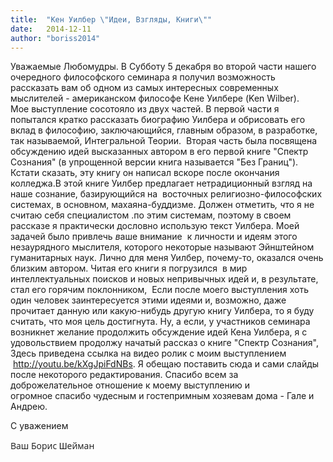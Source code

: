 ```yaml
---
title:  "Кен Уилбер \"Идеи, Взгляды, Книги\""
date:   2014-12-11
author: "boriss2014"
---
```


Уважаемые Любомудры. В Субботу 5 декабря во второй части нашего очередного философского семинара я получил возможность рассказать вам об одном из самых интересных современных мыслителей - американском философе Кене Уилбере (Ken Wilber). <!--more-->Мое выступление сосотояло из двух частей. В первой части я попытался кратко рассказать биографию Уилбера и обрисовать его вклад в философию, заключающийся, главным образом, в разработке, так называемой, Интегральной Теории.  Вторая часть была посвящена обсуждению идей высказанных автором в его первой книге "Спектр Сознания" (в упрощенной версии книга называется "Без Границ"). Кстати сказать, эту книгу он написал вскоре после окончания колледжа.В этой книге Уилбер предлагает нетрадиционный взгляд на наше сознание, базирующийся на  восточных религиозно-философских системах, в основном, махаяна-буддизме. Должен отметить<em>, ч</em>то я не считаю себя специалистом .по этим системам, поэтому в своем рассказе я практически дословно использую текст Уилбера. Моей задачей было привлечь <em>в</em>аше внимание  к личности и идеям этого незаурядного мыслителя, которого некоторые называют Эйнштейном гуманитарных наук. Лично для меня Уилбер, почему-то, оказался очень близким автором. Читая его книги я погрузился  в мир интеллектуальных поисков и новых непривычных идей и, в результате, стал его горячим поклонником,  Если после моего выступления хоть один человек заинтересуется этими идеями и, возможно, даже прочитает данную или какую-нибудь другую книгу Уилбера, то я буду считать, что моя цель достигнута. Ну, а если, у участников семинара возникнет желание продолжить обсуждение идей Кена Уилбера, я с удовольствием продолжу начатый рассказ о книге "Спектр Сознания", Здесь приведена ссылка на видео ролик с моим выступлением  <a href="http://youtu.be/kXgJpiFdNBs" target="_blank">http://youtu.be/kXgJpiFdNBs</a>. Я обещаю поставить сюда и сами слайды после некоторого редактирования. Спасибо всем за доброжелательное отношение к моему выступлению и огромное спасибо чудесным и гостепримным хозяевам дома - Гале и Андрею.

С уважением

<div>

<span style="font-family:'Open Sans', 'Helvetica Neue', Helvetica, Arial, sans-serif;">Ваш Борис </span><span style="font-family:Arial, Helvetica, sans-serif;">Ш</span><span style="font-family:Open Sans, Helvetica Neue, Helvetica, Arial, sans-serif;">ейман</span>

</div>